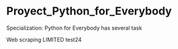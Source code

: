 # Proyect_Python_for_Everybody
Specialization: Python for Everybody has several task 

Web scraping LIMITED
test24